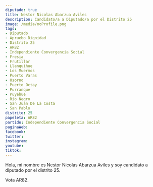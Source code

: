 ```yaml
---
diputado: true
title: Nestor Nicolas Abarzua Aviles
description: Candidato/a a Diputado/a por el Distrito 25
image: /media/noProfile.png
tags:
- Diputado
- Apruebo Dignidad
- Distrito 25
- AR82
- Independiente Convergencia Social
- Fresia
- Frutillar
- Llanquihue
- Los Muermos
- Puerto Varas
- Osorno
- Puerto Octay
- Purranque
- Puyehue
- Rio Negro
- San Juan De La Costa
- San Pablo
distrito: 25
papeleta: AR82
partido: Independiente Convergencia Social
paginaWeb:
facebook:
twitter:
instagram:
youtube:
tiktok:
---
```

Hola, mi nombre es Nestor Nicolas Abarzua Aviles y soy candidato a diputado por el distrito 25.

Vota AR82.